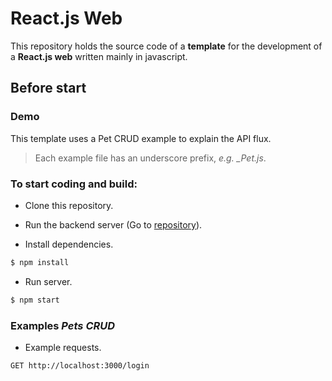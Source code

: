 # React.js Web

This repository holds the source code of a **template** for the development of a **React.js web** written mainly in javascript.

## Before start ##

### Demo ###

This template uses a Pet CRUD example to explain the API flux. 
> Each example file has an underscore prefix, *e.g. _Pet.js*.

### To start coding and build:

 * Clone this repository.
 * Run the backend server (Go to [repository](https://github.com/erick-rivas/nodejs-api-template)).

 * Install dependencies.
 ```bash
 $ npm install
 ```
 * Run server.
 ```bash
 $ npm start
 ```

  ### Examples *Pets CRUD*

  * Example requests. 
 ```bash
 GET http://localhost:3000/login
 ```


